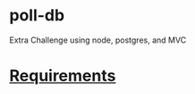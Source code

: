 # poll-db
Extra Challenge using node, postgres, and MVC

# [Requirements](https://docs.google.com/document/d/1YSNfVgC6ez4gvhpYPJcca2RTlRrH2tkN7wCevTEUFGs/edit)
